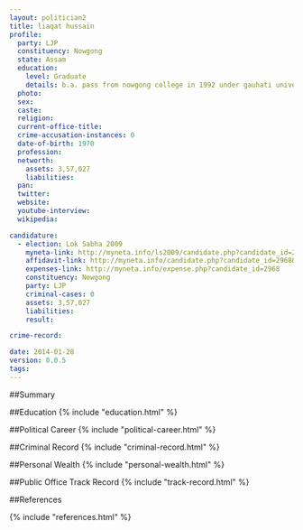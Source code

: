 ```yaml
---
layout: politician2
title: liaqat hussain
profile: 
  party: LJP
  constituency: Nowgong
  state: Assam
  education: 
    level: Graduate
    details: b.a. pass from nowgong college in 1992 under gauhati university
  photo: 
  sex: 
  caste: 
  religion: 
  current-office-title: 
  crime-accusation-instances: 0
  date-of-birth: 1970
  profession: 
  networth: 
    assets: 3,57,027
    liabilities: 
  pan: 
  twitter: 
  website: 
  youtube-interview: 
  wikipedia: 

candidature: 
  - election: Lok Sabha 2009
    myneta-link: http://myneta.info/ls2009/candidate.php?candidate_id=2968
    affidavit-link: http://myneta.info/candidate.php?candidate_id=2968&scan=original
    expenses-link: http://myneta.info/expense.php?candidate_id=2968
    constituency: Nowgong 
    party: LJP
    criminal-cases: 0
    assets: 3,57,027
    liabilities: 
    result:  

crime-record: 

date: 2014-01-28
version: 0.0.5
tags: 
---
```

##Summary


##Education
{% include "education.html" %}


##Political Career
{% include "political-career.html" %}


##Criminal Record
{% include "criminal-record.html" %}


##Personal Wealth
{% include "personal-wealth.html" %}


##Public Office Track Record
{% include "track-record.html" %}


##References


{% include "references.html" %}